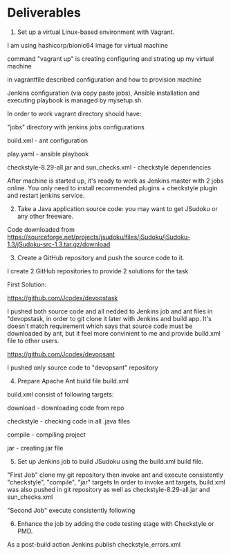 # Deliverables

1. Set up a virtual Linux-based environment with Vagrant.
  
I am using hashicorp/bionic64 image for virtual machine

command "vagrant up" is creating configuring and strating up my virtual machine

in vagrantfile described configuration and how to provision machine

Jenkins configuration (via copy paste jobs), Ansible installation and executing playbook is managed by mysetup.sh. 

In order to work vagrant directory should have: 

"jobs" directory with jenkins jobs configurations

build.xml - ant configuration

play.yaml - ansible playbook

checkstyle-8.29-all.jar and sun_checks.xml - checkstyle dependencies

After machine is started up, it's ready to work as Jenkins master with 2 jobs online. You only need to install recommended plugins + checkstyle plugin and restart jenkins service.

2. Take a Java application source code: you may want to get JSudoku or any other freeware.

Code downloaded from https://sourceforge.net/projects/jsudoku/files/jSudoku/jSudoku-1.3/jSudoku-src-1.3.tar.gz/download
  
3. Create a GitHub repository and push the source code to it.

I create 2 GitHub repositories to provide 2 solutions for the task

First Solution:

https://github.com/Jcodex/devopstask

I pushed both source code and all nedded to Jenkins job and ant files in "devopstask, in order to git clone it later with Jenkins and build app. It's doesn't match requirement which says that source code must be downloaded by ant, but it feel more convinient to me and provide build.xml file to other users.

https://github.com/Jcodex/devopsant

I pushed only source code to "devopsant" repository
  
4. Prepare Apache Ant build file build.xml

build.xml consist of following targets:

  download - downloading code from repo
  
  checkstyle - checking code in all .java files
  
  compile - compiling project
  
  jar - creating jar file

5. Set up Jenkins job to build JSudoku using the build.xml build file.

"First Job" clone my git repository then invoke ant and execute consistently "checkstyle", "compile", "jar" targets
In order to invoke ant targets, build.xml was also pushed in git repository as well as checkstyle-8.29-all.jar and sun_checks.xml

"Second Job" execute consistently following
  
6. Enhance the job by adding the code testing stage with Checkstyle or PMD.

As a post-build action Jenkins publish checkstyle_errors.xml
